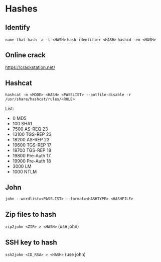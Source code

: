 # Hashes
## Identify
`name-that-hash -a -t <HASH>`
`hash-identifier <HASH>`
`hashid -em <HASH>`

## Online crack
https://crackstation.net/

## Hashcat
`hashcat -m <MODE> <HASH> <PASSLIST> --potfile-disable -r /usr/share/hashcat/rules/<RULE>`

List:
* 0 MD5
* 100 SHA1
* 7500 AS-REQ 23
* 13100 TGS-REP 23
* 18200 AS-REP 23
* 19600 TGS-REP 17
* 19700 TGS-REP 18
* 19800 Pre-Auth 17
* 19900 Pre-Auth 18
* 3000 LM
* 1000 NTLM

## John
`john --wordlist=<PASSLIST> --format=<HASHTYPE> <HASHFILE>`

## Zip files to hash
`zip2john <ZIP> > <HASH>` (use john)

## SSH key to hash
`ssh2john <ID_RSA> > <HASH>` (use john)